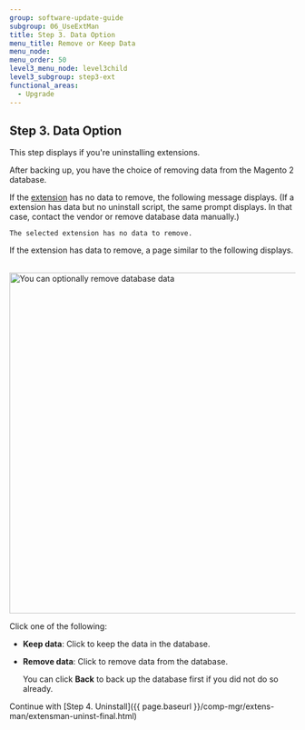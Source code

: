 ```yaml
---
group: software-update-guide
subgroup: 06_UseExtMan
title: Step 3. Data Option
menu_title: Remove or Keep Data
menu_node:
menu_order: 50
level3_menu_node: level3child
level3_subgroup: step3-ext
functional_areas:
  - Upgrade
---
```


## Step 3. Data Option

This step displays if you're uninstalling extensions.

After backing up, you have the choice of removing data from the Magento 2 database.

If the [extension](https://glossary.magento.com/extension) has no data to remove, the following message displays. (If a extension has data but no uninstall script, the same prompt displays. In that case, contact the vendor or remove database data manually.)

	The selected extension has no data to remove.

If the extension has data to remove, a page similar to the following displays.

&nbsp;&nbsp;&nbsp;&nbsp;&nbsp;&nbsp;<img src="{{ site.baseurl }}/common/images/cman_uninstall-data.png" width="600px" alt="You can optionally remove database data">

Click one of the following:

*	**Keep data**: Click to keep the data in the database.
*	**Remove data**: Click to remove data from the database.

	You can click **Back** to back up the database first if you did not do so already.

Continue with [Step 4. Uninstall]({{ page.baseurl }}/comp-mgr/extens-man/extensman-uninst-final.html)

